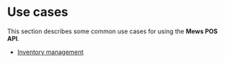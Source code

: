 # Use cases

This section describes some common use cases for using the __Mews POS API__.

* [Inventory management](inventory.md)
